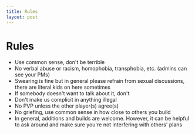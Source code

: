 ```yaml
---
title: Rules
layout: post
---
```

# Rules

- Use common sense, don't be terrible
- No verbal abuse or racism, homophobia, transphobia, etc. (admins can see your PMs)
- Swearing is fine but in general please refrain from sexual discussions, there are literal kids on here sometimes
- If somebody doesn't want to talk about it, don't
- Don't make us complicit in anything illegal
- No PVP unless the other player(s) agree(s)
- No griefing, use common sense in how close to others you build
- In general, additions and builds are welcome. However, it can be helpful to ask around and make sure you're not interfering with others' plans

